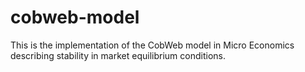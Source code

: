 # cobweb-model
This is the implementation of the CobWeb model in Micro Economics describing stability in market equilibrium conditions.

